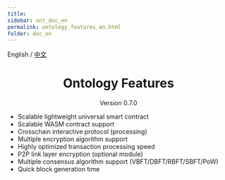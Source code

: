 ```yaml
---
title: 
sidebar: ont_doc_en
permalink: ontology_features_en.html
folder: doc_en
---
```


English / [中文](./ontology_features_zh.html)

<h1 align="center">Ontology Features</h1>
<p align="center" class="version">Version 0.7.0 </p>


- Scalable lightweight universal smart contract
- Scalable WASM contract support
- Crosschain interactive protocol (processing)
- Multiple encryption algorithm support
- Highly optimized transaction processing speed
- P2P link layer encryption (optional module)
- Multiple consensus algorithm support (VBFT/DBFT/RBFT/SBFT/PoW)
- Quick block generation time